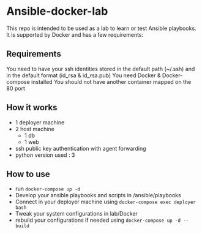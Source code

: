 # Ansible-docker-lab
This repo is intended to be used as a lab to learn or test Ansible playbooks.
It is supported by Docker and has a few requirements: 

## Requirements
You need to have your ssh identities stored in the default path (~/.ssh) and in the default format (id_rsa & id_rsa.pub)
You need Docker & Docker-compose installed
You should not have another container mapped on the 80 port

## How it works
 - 1 deployer machine
 - 2 host machine
    - 1 db 
    - 1 web
 - ssh public key authentication with agent forwarding
 - python version used : 3 
## How to use
 - run `docker-compose up -d `
 - Develop your ansible playbooks and scripts in /ansible/playbooks
 - Connect in your deployer machine using `docker-compose exec deployer bash`
 - Tweak your system configurations in lab/Docker
 - rebuild your configurations if needed using `docker-compose up -d --build`